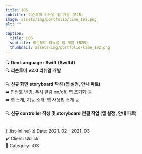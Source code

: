 ```yaml
---
title: iOS
subtitle: 리슨투미 리뉴얼 앱 개발 (B2B)
image: assets/img/portfolio/l2me_192.png
alt: ""

caption:
  title: iOS
  subtitle: 리슨투미 리뉴얼 앱 개발 (B2B)
  thumbnail: assets/img/portfolio/l2me_192.png
---
```


🔍 <b>Dev Language : Swift (Swift4)</b><br>
🔍 <b>리슨투미 v2.0 리뉴얼 개발</b><br>
<br>
🔍 <b>신규 화면 storyboard 작성 (앱 설정, 안내 파트)</b><br>
➡️ 핀번호 변경, 푸시 알림 on/off, 앱 초기화 등<br>
➡️ 앱 소개, 기능 소개, 앱 사용법 소개 등<br>
<br>
🔍 <b>신규 controller 작성 및 storyboard 연결 작업 (앱 설정, 안내 파트)</b><br>
<br>

{:.list-inline}
⏳ Date: 2021. 02 - 2021. 03<br>
✔️ Client: Uclick<br>
📌 Category: iOS<br>
